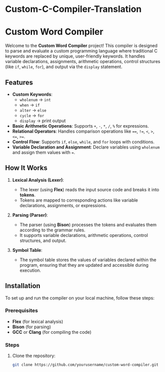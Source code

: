 # Custom-C-Compiler-Translation
# Custom Word Compiler

Welcome to the **Custom Word Compiler** project! This compiler is designed to parse and evaluate a custom programming language where traditional C keywords are replaced by unique, user-friendly keywords. It handles variable declarations, assignments, arithmetic operations, control structures (like `if`, `while`, `for`), and output via the `display` statement.

## Features
- **Custom Keywords**: 
  - `wholenum` → `int`
  - `when` → `if`
  - `alter` → `else`
  - `cycle` → `for`
  - `display` → print output
- **Basic Arithmetic Operations**: Supports `+`, `-`, `*`, `/`, `%` for expressions.
- **Relational Operators**: Handles comparison operations like `==`, `!=`, `<`, `>`, `<=`, `>=`.
- **Control Flow**: Supports `if`, `else`, `while`, and `for` loops with conditions.
- **Variable Declaration and Assignment**: Declare variables using `wholenum` and assign them values with `=`.
  
## How It Works

1. **Lexical Analysis (Lexer)**: 
   - The lexer (using **Flex**) reads the input source code and breaks it into **tokens**.
   - Tokens are mapped to corresponding actions like variable declarations, assignments, or expressions.

2. **Parsing (Parser)**: 
   - The parser (using **Bison**) processes the tokens and evaluates them according to the grammar rules.
   - It supports variable declarations, arithmetic operations, control structures, and output.

3. **Symbol Table**: 
   - The symbol table stores the values of variables declared within the program, ensuring that they are updated and accessible during execution.

## Installation

To set up and run the compiler on your local machine, follow these steps:

### Prerequisites
- **Flex** (for lexical analysis)
- **Bison** (for parsing)
- **GCC** or **Clang** (for compiling the code)

### Steps
1. Clone the repository:
   ```bash
   git clone https://github.com/yourusername/custom-word-compiler.git
